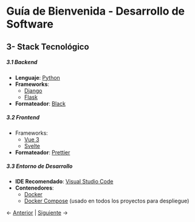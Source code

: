 
# **Guía de Bienvenida - Desarrollo de Software**
## **3- Stack Tecnológico**

##### **3.1 Backend**
* **Lenguaje**: [Python](https://www.python.org/)
* **Frameworks**:
    * [Django](https://www.djangoproject.com/)
    * [Flask](https://flask.palletsprojects.com/)
* **Formateador**: [Black](https://black.readthedocs.io/)
##### **3.2 Frontend**
* Frameworks:
    * [Vue 3](https://vuejs.org/)
    * [Svelte](https://svelte.dev/)
* **Formateador**: [Prettier](https://prettier.io/)
##### **3.3 Entorno de Desarrollo**
* **IDE Recomendado**: [Visual Studio Code](https://vuejs.org/)
* **Contenedores**:
    * [Docker](https://www.docker.com/)
    * [Docker Compose](https://docs.docker.com/compose/) (usado en todos los proyectos para despliegue)

← [Anterior](../02-Tools_&_Access/WI.md) | [Siguiente](../04-Workflow/WI.md) →